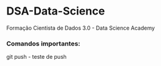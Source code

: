 # DSA-Data-Science
Formação Cientista de Dados 3.0 - Data Science Academy

### Comandos importantes:

git push - teste de push
